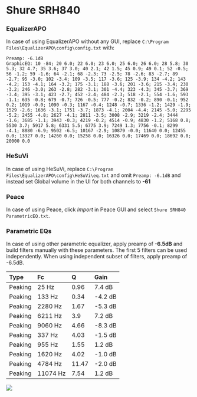 # Shure SRH840

### EqualizerAPO
In case of using EqualizerAPO without any GUI, replace `C:\Program Files\EqualizerAPO\config\config.txt`
with:
```
Preamp: -6.1dB
GraphicEQ: 10 -84; 20 6.0; 22 6.0; 23 6.0; 25 6.0; 26 6.0; 28 5.8; 30 5.3; 32 4.7; 35 3.6; 37 3.0; 40 2.1; 42 1.5; 45 0.9; 49 0.1; 52 -0.5; 56 -1.2; 59 -1.6; 64 -2.1; 68 -2.3; 73 -2.5; 78 -2.6; 83 -2.7; 89 -2.7; 95 -3.0; 102 -3.4; 109 -3.5; 117 -3.6; 125 -3.9; 134 -4.2; 143 -4.2; 153 -4.1; 164 -3.2; 175 -3.1; 188 -3.6; 201 -3.6; 215 -3.4; 230 -3.2; 246 -3.0; 263 -2.8; 282 -3.1; 301 -4.4; 323 -4.3; 345 -3.7; 369 -3.4; 395 -3.1; 423 -2.7; 452 -2.4; 484 -2.3; 518 -2.1; 554 -1.6; 593 -1.1; 635 -0.8; 679 -0.7; 726 -0.5; 777 -0.2; 832 -0.2; 890 -0.1; 952 0.2; 1019 -0.0; 1090 -0.3; 1167 -0.4; 1248 -0.7; 1336 -1.2; 1429 -1.9; 1529 -2.6; 1636 -3.1; 1751 -3.7; 1873 -4.1; 2004 -4.4; 2145 -5.0; 2295 -5.2; 2455 -4.8; 2627 -4.1; 2811 -3.5; 3008 -2.9; 3219 -2.4; 3444 -1.6; 3685 -1.1; 3943 -0.3; 4219 -0.2; 4514 -0.9; 4830 -1.2; 5168 0.8; 5530 3.7; 5917 5.8; 6331 5.5; 6775 3.9; 7249 1.3; 7756 -0.1; 8299 -4.1; 8880 -6.9; 9502 -6.5; 10167 -2.9; 10879 -0.0; 11640 0.0; 12455 0.0; 13327 0.0; 14260 0.0; 15258 0.0; 16326 0.0; 17469 0.0; 18692 0.0; 20000 0.0
```

### HeSuVi
In case of using HeSuVi, replace `C:\Program Files\EqualizerAPO\config\HeSuVi\eq.txt` and omit `Preamp:
-6.1dB` and instead set Global volume in the UI for both channels to **-61**

### Peace
In case of using Peace, click *Import* in Peace GUI and select `Shure SRH840 ParametricEQ.txt`.

### Parametric EQs
In case of using other parametric equalizer, apply preamp of **-6.5dB** and build filters manually
with these parameters. The first 5 filters can be used independently.
When using independent subset of filters, apply preamp of -6.5dB.

| Type    | Fc       |     Q | Gain    |
|:--------|:---------|:------|:--------|
| Peaking | 25 Hz    |  0.96 | 7.4 dB  |
| Peaking | 133 Hz   |  0.34 | -4.2 dB |
| Peaking | 2280 Hz  |  1.67 | -5.3 dB |
| Peaking | 6211 Hz  |  3.9  | 7.2 dB  |
| Peaking | 9060 Hz  |  4.66 | -8.3 dB |
| Peaking | 337 Hz   |  4.03 | -1.5 dB |
| Peaking | 955 Hz   |  1.55 | 1.2 dB  |
| Peaking | 1620 Hz  |  4.02 | -1.0 dB |
| Peaking | 4784 Hz  | 11.47 | -2.0 dB |
| Peaking | 11074 Hz |  7.54 | 1.2 dB  |

![](https://raw.githubusercontent.com/jaakkopasanen/AutoEq/master/results/innerfidelity/sbaf-serious/Shure%20SRH840/Shure%20SRH840.png)